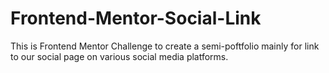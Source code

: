 # Frontend-Mentor-Social-Link
 This is Frontend Mentor Challenge to create a semi-poftfolio mainly for link to our social page on various social media platforms.
